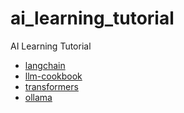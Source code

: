 # ai_learning_tutorial
AI Learning Tutorial


- [langchain](https://python.langchain.com/docs/get_started/introduction)
- [llm-cookbook](https://datawhalechina.github.io/llm-cookbook/#/)
- [transformers](https://transformers.run/)
- [ollama](https://github.com/ollama/ollama/blob/main/docs/api.md)
